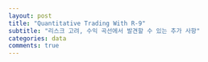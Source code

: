 ```yaml
---
layout: post
title: "Quantitative Trading With R-9"
subtitle: "리스크 고려, 수익 곡선에서 발견할 수 있는 추가 사항"
categories: data
comments: true
---
```


